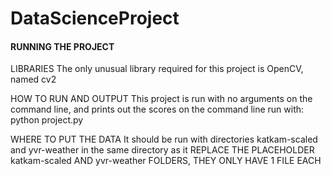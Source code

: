 # DataScienceProject
#### RUNNING THE PROJECT ####
LIBRARIES
The only unusual library required for this project is OpenCV, named cv2

HOW TO RUN AND OUTPUT
This project is run with no arguments on the command line, and prints out the scores on the command line
run with: python project.py

WHERE TO PUT THE DATA
It should be run with directories katkam-scaled and yvr-weather in the same directory as it
REPLACE THE PLACEHOLDER katkam-scaled AND yvr-weather FOLDERS, THEY ONLY HAVE 1 FILE EACH
